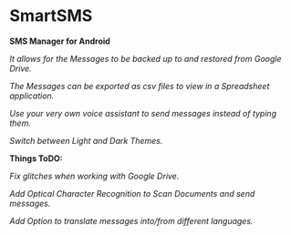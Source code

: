 # SmartSMS
**SMS Manager for Android**

*It allows for the Messages to be backed up to and restored from Google Drive.*

*The Messages can be exported as csv files to view in a Spreadsheet application.*

*Use your very own voice assistant to send messages instead of typing them.*

*Switch between Light and Dark Themes.*

**Things ToDO:**

*Fix glitches when working with Google Drive.*

*Add Optical Character Recognition to Scan Documents and send messages.*

*Add Option to translate messages into/from different languages.*
